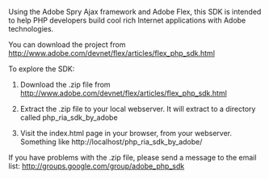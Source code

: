 Using the Adobe Spry Ajax framework and Adobe Flex, this SDK is intended to help PHP developers build cool rich Internet applications with Adobe technologies.

You can download the project from http://www.adobe.com/devnet/flex/articles/flex_php_sdk.html

To explore the SDK:

1. Download the .zip file from http://www.adobe.com/devnet/flex/articles/flex_php_sdk.html

2. Extract the .zip file to your local webserver.  It will extract to a directory called php\_ria\_sdk\_by\_adobe

3. Visit the index.html page in your browser, from your webserver.  Something like http://localhost/php_ria_sdk_by_adobe/

If you have problems with the .zip file, please send a message to the email list:
http://groups.google.com/group/adobe_php_sdk